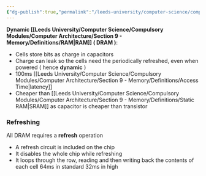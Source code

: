 ```yaml
---
{"dg-publish":true,"permalink":"/leeds-university/computer-science/compulsory-modules/computer-architecture/section-9-memory/definitions/dynamic-ram/","tags":["Definition"]}
---
```


**Dynamic [[Leeds University/Computer Science/Compulsory Modules/Computer Architecture/Section 9 - Memory/Definitions/RAM\|RAM]] ( DRAM )**:
- Cells store bits as charge in capacitors
- Charge can leak so the cells need the periodically refreshed, even when powered ( hence **dynamic** )
- 100ms [[Leeds University/Computer Science/Compulsory Modules/Computer Architecture/Section 9 - Memory/Definitions/Access Time\|latency]]
- Cheaper than [[Leeds University/Computer Science/Compulsory Modules/Computer Architecture/Section 9 - Memory/Definitions/Static RAM\|SRAM]] as capacitor is cheaper than transistor
### Refreshing
All DRAM requires a **refresh** operation
- A refresh circuit is included on the chip
- It disables the whole chip while refreshing
- It loops through the row, reading and then writing back the contents of each cell
64ms in standard
32ms in high
